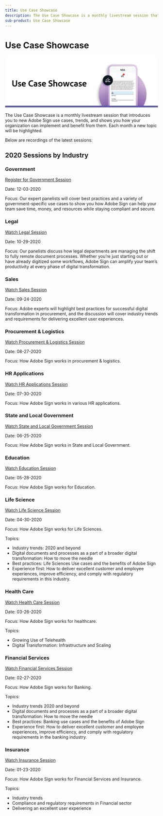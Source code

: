 ```yaml
---
title: Use Case Showcase
description: The Use Case Showcase is a monthly livestream session that introduces you to new Adobe Sign use cases, trends, and shows you how your organization can implement and benefit from them.
sub-product: Use Case Showcase
---
```


# Use Case Showcase 

![use case banner](../assets/UCSC_Rebrand.png)

The Use Case Showcase is a monthly livestream session that introduces you to new Adobe Sign use cases, trends, and shows you how your organization can implement and benefit from them. Each month a new topic will be highlighted.


Below are recordings of the latest sessions:

## 2020 Sessions by Industry

### Government

[Register for Government Session](https://event.on24.com/wcc/r/2790280/7FFF27458A6834FDF8C73C5149637590?partnerref=EXL)

Date: 12-03-2020

Focus: Our expert panelists will cover best practices and a variety of government-specific use cases to show you how Adobe Sign can help your team save time, money, and resources while staying compliant and secure.

### Legal

[Watch Legal Session](https://event.on24.com/wcc/r/2634329/292CA0B317E56600A114508CC55376BF?partnerref=EXL)

Date: 10-29-2020

Focus: Our panelists discuss how legal departments are managing the shift to fully remote document processes. Whether you’re just starting out or have already digitized some workflows, Adobe Sign can amplify your team’s productivity at every phase of digital transformation.

### Sales

[Watch Sales Session](https://acrobat.adobe.com/us/en/business/webinars/adobe-sign-use-case-showcase-sales.html)

Date: 09-24-2020

Focus: Adobe experts will highlight best practices for successful digital transformation in procurement, and the discussion will cover industry trends and requirements for delivering excellent user experiences.

### Procurement & Logistics

[Watch Procurement & Logistics Session](https://event.on24.com/wcc/r/2514418/278FB6F16C198E2B866CF487AF9514F6)

Date: 08-27-2020

Focus: How Adobe Sign works in procurement & logistics.

### HR Applications

[Watch HR Applications Session](https://event.on24.com/wcc/r/2351937/D9E34A102F309DFCAF0D07D5192BD66D)

Date: 07-30-2020

Focus: How Adobe Sign works in various HR applications.

### State and Local Government

[Watch State and Local Government Session](https://event.on24.com/wcc/r/2351937/D9E34A102F309DFCAF0D07D5192BD66D)

Date: 06-25-2020

Focus: How Adobe Sign works in State and Local Government.

### Education

[Watch Education Session](https://event.on24.com/wcc/r/2241711/762243D5EE65DAC44D3AE7BCCD3388A7)

Date: 05-28-2020

Focus: How Adobe Sign works for Education.

### Life Science

[Watch Life Science Session](https://event.on24.com/wcc/r/2204781/2C266134D08DDE48E17C77746F192AA6)

Date: 04-30-2020

Focus: How Adobe Sign works for Life Sciences.

Topics:

* Industry trends: 2020 and beyond
* Digital documents and processes as a part of a broader digital transformation: How to move the needle
* Best practices: Life Sciences Use cases and the benefits of Adobe Sign
* Experience first: How to deliver excellent customer and employee experiences, improve efficiency, and comply with regulatory requirements in this industry.

### Health Care

[Watch Health Care Session](https://event.on24.com/wcc/r/2202626/1D60C42BD396AE273CB09CF53F1051BE)

Date: 03-26-2020

Focus: How Adobe Sign works for healthcare.

Topics:
* Growing Use of Telehealth
* Digital Transformation: Infrastructure and Scaling

### Financial Services

[Watch Financial Services Session](https://event.on24.com/wcc/r/2177152/40A4315A5D32F21AFB5EB03E25C15992)

Date: 02-27-2020

Focus: How Adobe Sign works for Banking.

Topics:

* Industry trends 2020 and beyond 
* Digital documents and processes as a part of a broader digital transformation: How to move the needle
* Best practices: Banking use cases and the benefits of Adobe Sign
* Experience first: How to deliver excellent customer and employee experiences, improve efficiency, and comply with regulatory requirements in the banking industry.

### Insurance 

[Watch Insurance Session](https://event.on24.com/wcc/r/2162717/1449ED610AD3B545004079728D9AE0F6)

Date: 01-23-2020

Focus: How Adobe Sign works for Financial Services and Insurance.

Topics: 

* Industry trends
* Compliance and regulatory requirements in Financial sector
* Delivering an excellent user experience